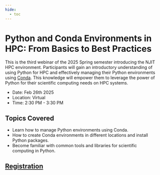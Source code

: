 ```yaml
---
hide:
  - toc
---
```


# Python and Conda Environments in HPC: From Basics to Best Practices

This is the third webinar of the 2025 Spring semester introducing the NJIT HPC environment. Participants will gain an introductory understanding of using Python for HPC and effectively managing their Python environments using [Conda](conda.md). This knowledge will empower them to leverage the power of Python for their scientific computing needs on HPC systems.

- Date: Feb 26th 2025
- Location: Virtual
- Time: 2:30 PM - 3:30 PM

## Topics Covered

* Learn how to manage Python environments using Conda.
* How to create Conda environments in different locations and install Python packages.
* Become familiar with common tools and libraries for scientific computing in Python.


## [Registration](https://njit-edu.zoom.us/webinar/register/WN_qb6MuHStRBuFfzX6KcfXGA#/registration)

